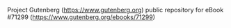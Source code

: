 Project Gutenberg (https://www.gutenberg.org) public repository for
eBook #71299 (https://www.gutenberg.org/ebooks/71299)
